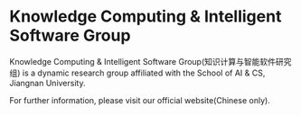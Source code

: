 # Knowledge Computing & Intelligent Software Group

Knowledge Computing & Intelligent Software Group(知识计算与智能软件研究组) is a dynamic research group affiliated with the School of AI & CS, Jiangnan University.

For further information, please visit our official website(Chinese only).
